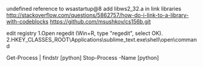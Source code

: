 undefined reference to wsastartup@8
add libws2_32.a in link libraries
http://stackoverflow.com/questions/5862757/how-do-i-link-to-a-library-with-codeblocks
https://github.com/msushkov/cs156b.git


edit registry
1.Open regedit (Win+R, type "regedit", select OK).
2.HKEY_CLASSES_ROOT\Applications\sublime_text.exe\shell\open\command


Get-Process | findstr [python]
Stop-Process -Name [python]
